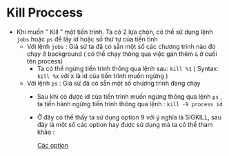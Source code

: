 # Kill Proccess

- Khi muốn " Kill " một tiến trình. Ta có 2 lựa chọn, có thể sử dụng lệnh `jobs` hoặc `ps` để lấy id hoặc số thứ tự của tiến tình
    - Với lệnh `jobs` : Giả sử ta đã có sẵn một số các chương trình nào đó chạy ở background ( có thể chạy thông qua việc gán thêm `&` ở cuối tên process)
        - Ta có thể ngừng tiến trình thông qua lệnh sau: `kill %1` ( Syntax: `kill %x` với x là id của tiến trình muốn ngừng )
    - Với lệnh `ps` : Giả sử đã có sẵn một số chương trình đang chạy
        - Sau khi có được id của tiến trình muốn ngừng thông qua lệnh `ps` , ta tiến hành ngừng tiến trình thông qua lệnh : `kill -9 process id`
        - Ở đây có thể thấy ta sử dụng option 9 với ý nghĩa là SIGKILL, sau đây là một số các option hay được sử dụng mà ta có thể tham khảo :

            [Các option ](Kill%20Proccess/C%20c%20option%202866dd67d06341008a165157a39f500b.csv)
